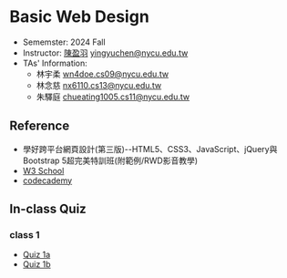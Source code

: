 # Basic Web Design
- Sememster: 2024 Fall
- Instructor: [陳盈羽](https://dcat.nycu.edu.tw/members/%E9%99%B3%E7%9B%88%E7%BE%BD/) yingyuchen@nycu.edu.tw
- TAs' Information:
    - 林宇柔 wn4doe.cs09@nycu.edu.tw 
    - 林念慈 nx6110.cs13@nycu.edu.tw 
    - 朱驛庭 chueating1005.cs11@nycu.edu.tw

## Reference
- 學好跨平台網頁設計(第三版)--HTML5、CSS3、JavaScript、jQuery與Bootstrap 5超完美特訓班(附範例/RWD影音教學)
- [W3 School](https://www.w3schools.com/)
- [codecademy](https://www.codecademy.com/)

## In-class Quiz
### class 1
- [Quiz 1a]()
- [Quiz 1b]()